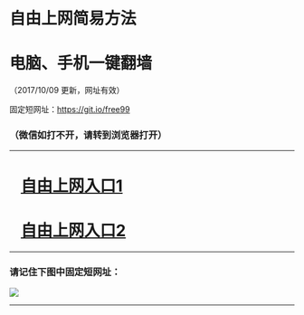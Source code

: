 ﻿# 自由上网简易方法

# 电脑、手机一键翻墙

（2017/10/09 更新，网址有效）

固定短网址：https://git.io/free99

### （微信如打不开，请转到浏览器打开）


***





# &nbsp;&nbsp; <a href="http://ft27324840.fwq-tz-1001.info/fwqtz01.html?t=10090012133 " target="_blank">自由上网入口1</a>
# &nbsp;&nbsp; <a href="http://ft548117734.fwq-tz-1002.info/fwqtz02.html?t=10090011908 " target="_blank">自由上网入口2</a>
***

### 请记住下图中固定短网址：

<img src="https://s3-us-west-2.amazonaws.com/fwq-1001/yjfq-20170905okok.png" /> 


***

